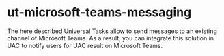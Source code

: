 # ut-microsoft-teams-messaging
The here described Universal Tasks allow to send messages to an existing channel of Microsoft Teams. As a result, you can integrate this solution in UAC to notify users for UAC result on Microsoft Teams.
